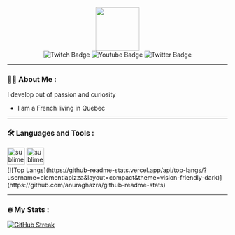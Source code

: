 <div id="header" align="center">
	<img src="https://avatars.githubusercontent.com/u/21962065?v=4" width="100"/>
</div>

<div id="badges" align="center">
	<img src="https://img.shields.io/badge/Twitch-purple?style=for-the-badge&logo=twitch&logoColor=white" alt="Twitch Badge"/>
	<img src="https://img.shields.io/badge/YouTube-red?style=for-the-badge&logo=youtube&logoColor=white" alt="Youtube Badge"/>
	<img src="https://img.shields.io/badge/Twitter-blue?style=for-the-badge&logo=twitter&logoColor=white" alt="Twitter Badge"/>
</div>

<div id="badge2" align="center">
	<img src="https://komarev.com/ghpvc/?username=clementlapizza&style=flat-square&color=blue" alt=""/>
</div>

---

### :man_technologist: About Me :
I develop out of passion and curiosity
- I am a French living in Quebec

---

### :hammer_and_wrench: Languages and Tools :
<div>
	<img width="40" height="40" alt="sublime text" src="https://upload.wikimedia.org/wikipedia/en/thumb/d/d2/Sublime_Text_3_logo.png/150px-Sublime_Text_3_logo.png">
	<img width="40" height="40" alt="sublime merge" src="https://1.bp.blogspot.com/-_YIEEn5rmdc/XtMvatwaRkI/AAAAAAAAT-s/BGQhnk5R7Fo0RG7UO652Ze4OEtq_aZBuwCLcBGAsYHQ/s1600/Sublime-Merge-.png">
</div>
[![Top Langs](https://github-readme-stats.vercel.app/api/top-langs/?username=clementlapizza&layout=compact&theme=vision-friendly-dark)](https://github.com/anuraghazra/github-readme-stats)

---

### :fire: My Stats :
[![GitHub Streak](http://github-readme-streak-stats.herokuapp.com?user=clementlapizza&theme=dark&background=000000)](https://git.io/streak-stats)

